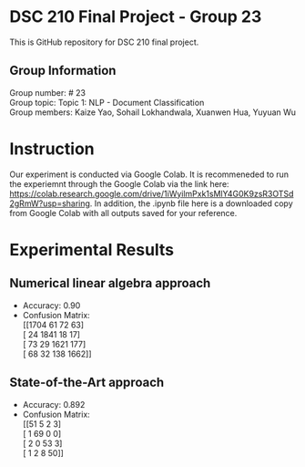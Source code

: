 # DSC 210 Final Project - Group 23
This is GitHub repository for DSC 210 final project. 

## Group Information
Group number: # 23\
Group topic: Topic 1: NLP - Document Classification\
Group members: Kaize Yao, Sohail Lokhandwala, Xuanwen Hua, Yuyuan Wu

# Instruction
Our experiment is conducted via Google Colab. It is recommeneded to run the experiemnt through the Google Colab via the link here: https://colab.research.google.com/drive/1iWyilmPxk1sMlY4G0K9zsR3OTSd2gRmW?usp=sharing. In addition, the .ipynb file here is a downloaded copy from Google Colab with all outputs saved for your reference. 

# Experimental Results
## Numerical linear algebra approach
+ Accuracy: 0.90
+ Confusion Matrix:\
 [[1704   61   72   63]\
 [  24 1841   18   17]\
 [  73   29 1621  177]\
 [  68   32  138 1662]]

## State-of-the-Art approach
+ Accuracy: 0.892
+ Confusion Matrix:\
 [[51   5    2   3]\
 [  1   69    0   0]\
 [  2    0   53   3]\
 [  1    2    8  50]]
